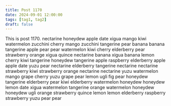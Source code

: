 ```yaml
---
title: Post 1170
date: 2024-09-01 12:00:00
tags: [tag1, tag2]
draft: false
---
```

This is post 1170.
nectarine
honeydew
apple
date
xigua
mango
kiwi
watermelon
zucchini
cherry
mango
zucchini
tangerine
pear
banana
banana
tangerine
apple
pear
pear
watermelon
kiwi
cherry
elderberry
pear
strawberry
orange
xigua
quince
nectarine
banana
xigua
banana
lemon
cherry
kiwi
tangerine
honeydew
tangerine
apple
raspberry
elderberry
apple
apple
date
yuzu
pear
nectarine
elderberry
tangerine
nectarine
nectarine
strawberry
kiwi
strawberry
orange
nectarine
nectarine
yuzu
watermelon
mango
grape
cherry
yuzu
grape
pear
lemon
ugli
fig
pear
honeydew
tangerine
elderberry
pear
kiwi
elderberry
watermelon
honeydew
honeydew
lemon
date
xigua
watermelon
tangerine
orange
watermelon
honeydew
honeydew
ugli
orange
strawberry
quince
lemon
lemon
elderberry
raspberry
strawberry
yuzu
pear
pear
